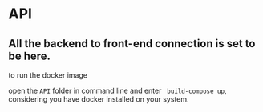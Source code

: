 # API

## All the backend to front-end connection is set to be here.



to run the docker image

open the ```API``` folder in command line and enter ``` build-compose up```, considering you have docker installed on your system.